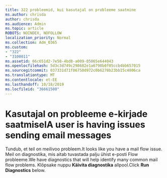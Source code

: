 ```yaml
---
title: 322 probleemid, kui kasutajal on probleeme saatmine
ms.author: chrisda
author: chrisda
ms.audience: Admin
ms.topic: article
ROBOTS: NOINDEX, NOFOLLOW
localization_priority: Normal
ms.collection: Adm_O365
ms.custom:
- "322"
- "3100011"
ms.assetid: 66c651d2-7e58-4bd8-a009-05065e644043
ms.openlocfilehash: 5d3c3d749c298682e1a6798b0f05ccb4bb657015
ms.sourcegitcommit: 037331d71f06750d972c0b6278b23bb15c4806ca
ms.translationtype: MT
ms.contentlocale: et-EE
ms.lasthandoff: 10/18/2019
ms.locfileid: "36661508"
---
```

# <a name="a-user-is-having-issues-sending-email-messages"></a><span data-ttu-id="57d85-102">Kasutajal on probleeme e-kirjade saatmisel</span><span class="sxs-lookup"><span data-stu-id="57d85-102">A user is having issues sending email messages</span></span>

<span data-ttu-id="57d85-103">Tundub, et teil on meilivoo probleem.</span><span class="sxs-lookup"><span data-stu-id="57d85-103">It looks like you have a mail flow issue.</span></span> <span data-ttu-id="57d85-104">Meil on diagnostika, mis aitab tuvastada palju ühist e-posti Flow probleeme.</span><span class="sxs-lookup"><span data-stu-id="57d85-104">We have diagnostics that will help identify many common mail flow problems.</span></span> <span data-ttu-id="57d85-105">Klõpsake nuppu **Käivita diagnostika** allpool.</span><span class="sxs-lookup"><span data-stu-id="57d85-105">Click **Run Diagnostics** below.</span></span>
